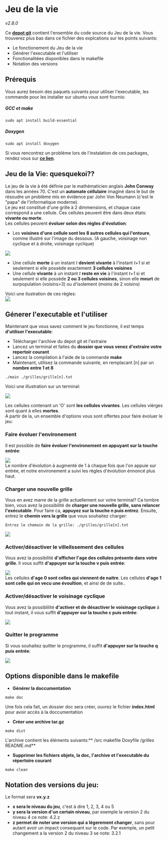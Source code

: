 # **Jeu de la vie**
*v2.8.0*



Ce **[depot git](https://git.unistra.fr/bendriss/tech-dev-rendu-jeu-de-la-vie)** contient l'ensemble du code source du Jeu de la vie. Vous trouverez plus bas dans ce fichier des explcations sur les points suivants:

- Le fonctionement du Jeu de la vie
- Générer l'executable et l'utiliser
- Fonctionalitées disponibles dans le makefile
- Notation des versions

Prérequis
---------
Vous aurez besoin des paquets suivants pour utiliser l'executable, les commande pour les installer sur ubuntu vous sont fournis:
##### GCC et make
```
sudo apt install build-essential
```

##### Doxygen
```
sudo apt install doxygen
```

Si vous rencontrez un problème lors de l'instalation de ces packages, rendez vous sur **[ce lien](https://askubuntu.com/questions/378558/unable-to-locate-package-while-trying-to-install-packages-with-apt)**.



## Jeu de la Vie: quesquekoi??

Le jeu de la vie à été définie par le mathématicien anglais **John Conway** dans les années 70. C'est un **automate céllulaire** imaginé dans le but de résoudre un problème mis en évidence par John Von Neumann (c'est le "papa" de l'informatique moderne).  
Le jeu est constitué d'une grille à 2 dimmensions, et chaque case correspond a une cellule. Ces cellules peuvent être dans deux états: **vivante ou morte**.  
Les cellules peuvent **évoluer selon des règles d'évolution**:
- Les **voisines d'une cellule sont les 8 autres cellules qui l'entoure**, comme illustré sur l'image du dessous. (A gauche, voisinage non cyclique et à droite, voisinage cyclique)

![](https://media.discordapp.net/attachments/879749492868526150/901791645899579402/unknown.png)
- Une cellule **morte** à un instant *t* **devient vivante** à l'instant *t+1* si et seulement si elle possède exactement **3 cellules voisines**
- Une cellule **vivante** à un instant *t* **reste en vie** à l'instant *t+1* si et seulement si elle possède **2 ou 3 cellules voisines**, sinon elle **meurt** de surpopulation (voisins>3) ou d'isolement (moins de 2 voisins)

Voici une ilustration de ces règles:  
![](https://cdn.discordapp.com/attachments/879749492868526150/901789717203386398/unknown.png)

## Génerer l'executable et l'utiliser
Maintenant que vous savez comment le jeu fonctionne, il est temps **d'utiliser l'executable**:  
- Télécharger l'archive du depot git et l'extraire
- Lancez un terminal et faites du **dossier que vous venez d'extraire votre repertoir courant**
- Lancez la compilation à l'aide de la commande **make**
- Maintenant, utilisez la commande suivante, en remplacant [n] par un **nombre entre 1 et 8**

```
./main ./grilles/grille[n].txt
```
Voici une illustration sur un terminal:

![](https://media.discordapp.net/attachments/879749492868526150/902862396798939146/make_and_use_executable.gif)

Les cellules contenant un 'O' sont **les cellules vivantes**. Les cellules vièrges sont quant à elles **mortes**.\
A partir de la, un ensemble d'options vous sont offertes pour faire évoluer le jeu:

### Faire évoluer l'environement
Il est possible de **faire évoluer l'environement en appuyant sur la touche entrée**:

![](https://media.discordapp.net/attachments/879749492868526150/902862810504106024/evolution.gif)  
Le nombre d'évolution à augmenté de 1 à chaque fois que l'on appuie sur entrée, et notre environement a suivi les règles d'évolution énnoncé plus haut.

### Charger une nouvelle grille

Vous en avez marre de la grille actuellement sur votre terminal? Ca tombre bien, vous avez la possibilité de **charger une nouvelle grille, sans relancer l'exécutable**. Pour faire ca, **appuyez sur la touche n puis entrez**. Ensuite, entrez le **chemin vers la grille** que vous souhaitez charger:  
```
Entrez le chemain de la grille: ./grilles/grille[n].txt
```
![](https://media.discordapp.net/attachments/879749492868526150/902863472931516426/load_new_grille.gif)

### Activer/désactiver le villeilssement des cellules
Vous avez la possibilité **d'afficher l'age des cellules présente dans votre grille**. Il vous suffit **d'appuyer sur la touche v puis entrée**:

![](https://media.discordapp.net/attachments/879749492868526150/902872568921485322/old_or_not_old.gif)  
Les cellules **d'age 0 sont celles qui viennent de naitre**. Les cellules **d'age 1 sont celle qui on vecu une évoultion**, et ainsi de de suite..

### Activer/désactiver le voisinage cyclique

Vous avez la possiblilité **d'activer et de désactiver le voisinage cyclique** à tout instant, il vous suffit **d'appuyer sur la touche c puis entrée**:

![](https://media.discordapp.net/attachments/879749492868526150/902872988486094848/cyclique_or_no.gif)

### Quitter le programme
Si vous souhaitez quitter le programme, il suffit **d'appuyer sur la touche q puis entrée**:

![](https://media.discordapp.net/attachments/879749492868526150/902863516929761290/quit.gif)


## Options disponible dans le makefile

- **Générer la doccumentation**
```
make doc
```
Une fois cela fait, un dossier doc sera créer, ouvrez le fichier **index.html** pour avoir accès à la doccumentation

- **Créer une archive tar.gz**
```
make dist
```
L'archive contient les éléments suivants:** /src makefile Doxyfile /grilles README.md**

- **Supprimer les fichiers objets, la doc, l'archive et l'executable du répertoire courant**
```
make clean
```

## Notation des versions du jeu:

Le format sera **vx.y.z**

- **x sera le niveau du jeu**, c'est à dire 1, 2, 3, 4 ou 5  
- **y sera la version d'un certain niveau**, par exemple la version 2 du niveau 4 ce note: 4.2.z  
- **z permet de noter une version qui a légerement changer**, sans pour autant avoir un impact consequant sur le code. Par exemple, un petit changement a la version 2 du niveau 3 se note: 3.2.1  
